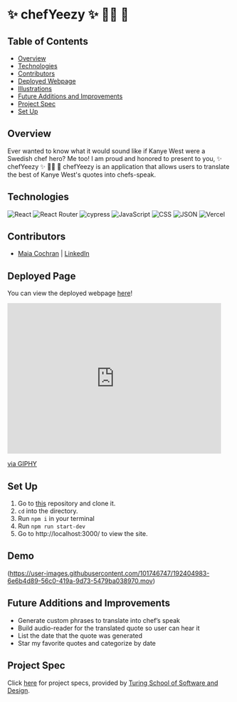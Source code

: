 # ✨ chefYeezy ✨ 👩‍🍳 🤌

## Table of Contents
  - [Overview](#overview)
  - [Technologies](#technologies)
  - [Contributors](#contributors)
  - [Deployed Webpage](#deployed-page)
  - [Illustrations](#illustrations)
  - [Future Additions and Improvements](#future-additions-and-improvements)
  - [Project Spec](#project-spec)
  - [Set Up](#set-up)

## Overview
Ever wanted to know what it would sound like if Kanye West were a Swedish chef hero? Me too!
I am proud and honored to present to you, ✨ chefYeezy ✨ 👩‍🍳 🤌
chefYeezy is an application that allows users to translate the best of Kanye West's quotes into chefs-speak.

## Technologies
![React](https://img.shields.io/badge/react-%2320232a.svg?style=for-the-badge&logo=react&logoColor=%2361DAFB)
![React Router](https://img.shields.io/badge/React_Router-CA4245?style=for-the-badge&logo=react-router&logoColor=white)
![cypress](https://img.shields.io/badge/-cypress-%23E5E5E5?style=for-the-badge&logo=cypress&logoColor=058a5e)
![JavaScript](https://img.shields.io/badge/JavaScript-323330?style=for-the-badge&logo=javascript&logoColor=F7DF1E)
![CSS](https://img.shields.io/badge/CSS3-1572B6?style=for-the-badge&logo=css3&logoColor=white)
![JSON](https://img.shields.io/badge/json-5E5C5C?style=for-the-badge&logo=json&logoColor=white)
![Vercel](https://user-images.githubusercontent.com/101746747/188785090-4abee495-4f46-4dba-b554-e16ded576297.png)

## Contributors
- [Maia Cochran](https://github.com/Maia-Cochran) | [LinkedIn](https://www.linkedin.com/in/maiaecochran/)

## Deployed Page
You can view the deployed webpage [here](https://chef-yeezy-app.vercel.app/)!
<iframe src="https://giphy.com/embed/yd7vxuPaCAPBk3d19v" width="480" height="338" frameBorder="0" class="giphy-embed" allowFullScreen></iframe><p><a href="https://giphy.com/gifs/yd7vxuPaCAPBk3d19v">via GIPHY</a></p>

## Set Up
1. Go to [this](https://github.com/camianderson/chefYeezy) repository and clone it. 
2. `cd` into the directory.
3. Run `npm i` in your terminal
4. Run `npm run start-dev`
6. Go to http://localhost:3000/ to view the site.

## Demo
(https://user-images.githubusercontent.com/101746747/192404983-6e6b4d89-56c0-419a-9d73-5479ba038970.mov)



## Future Additions and Improvements
- Generate custom phrases to translate into chef’s speak
- Build audio-reader for the translated quote so user can hear it
- List the date that the quote was generated
- Star my favorite quotes and categorize by date

## Project Spec
Click [here](https://frontend.turing.edu/projects/module-3/showcase.html) for project specs, provided by [Turing School of Software and Design](https://turing.edu/).
